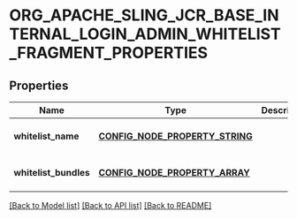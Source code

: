 # ORG_APACHE_SLING_JCR_BASE_INTERNAL_LOGIN_ADMIN_WHITELIST_FRAGMENT_PROPERTIES

## Properties
Name | Type | Description | Notes
------------ | ------------- | ------------- | -------------
**whitelist_name** | [**CONFIG_NODE_PROPERTY_STRING**](configNodePropertyString.md) |  | [optional] [default to null]
**whitelist_bundles** | [**CONFIG_NODE_PROPERTY_ARRAY**](configNodePropertyArray.md) |  | [optional] [default to null]

[[Back to Model list]](../README.md#documentation-for-models) [[Back to API list]](../README.md#documentation-for-api-endpoints) [[Back to README]](../README.md)



